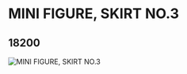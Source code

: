 # MINI FIGURE, SKIRT NO.3
## 18200
![MINI FIGURE, SKIRT NO.3](https://lc-www-live-s.legocdn.com/media/bricks/5/2/6079754.jpg)